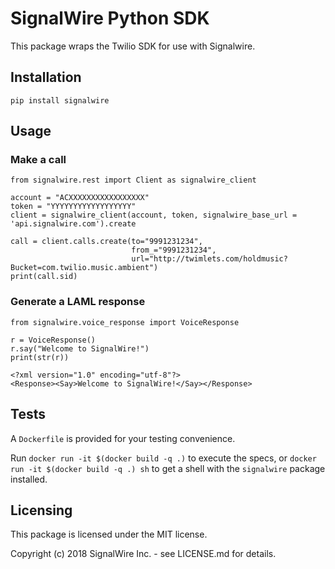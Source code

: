 # SignalWire Python SDK

This package wraps the Twilio SDK for use with Signalwire.

## Installation

`pip install signalwire`

## Usage

### Make a call

```
from signalwire.rest import Client as signalwire_client

account = "ACXXXXXXXXXXXXXXXXX"
token = "YYYYYYYYYYYYYYYYYY"
client = signalwire_client(account, token, signalwire_base_url = 'api.signalwire.com').create

call = client.calls.create(to="9991231234",
                           from_="9991231234",
                           url="http://twimlets.com/holdmusic?Bucket=com.twilio.music.ambient")
print(call.sid)
```

### Generate a LAML response

```
from signalwire.voice_response import VoiceResponse

r = VoiceResponse()
r.say("Welcome to SignalWire!")
print(str(r))
```

```
<?xml version="1.0" encoding="utf-8"?>
<Response><Say>Welcome to SignalWire!</Say></Response>
```

## Tests

A `Dockerfile` is provided for your testing convenience.

Run `docker run -it $(docker build -q .)` to execute the specs, or `docker run -it $(docker build -q .) sh` to get a shell with the `signalwire` package installed.

## Licensing

This package is licensed under the MIT license.

Copyright (c) 2018 SignalWire Inc. - see LICENSE.md for details.
